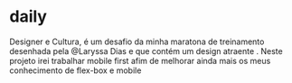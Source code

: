 # daily
Designer e Cultura, é um desafio da minha maratona de treinamento desenhada pela @Laryssa Dias e que contém um design atraente . Neste projeto irei trabalhar mobile first afim de melhorar ainda mais os meus conhecimento de flex-box e mobile

